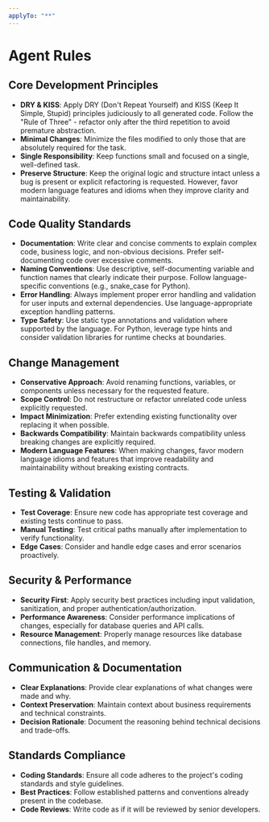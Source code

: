 ```yaml
---
applyTo: "**"
---
```


# Agent Rules

## Core Development Principles

- **DRY & KISS**: Apply DRY (Don't Repeat Yourself) and KISS (Keep It Simple, Stupid) principles judiciously to all generated code. Follow the "Rule of Three" - refactor only after the third repetition to avoid premature abstraction.
- **Minimal Changes**: Minimize the files modified to only those that are absolutely required for the task.
- **Single Responsibility**: Keep functions small and focused on a single, well-defined task.
- **Preserve Structure**: Keep the original logic and structure intact unless a bug is present or explicit refactoring is requested. However, favor modern language features and idioms when they improve clarity and maintainability.

## Code Quality Standards

- **Documentation**: Write clear and concise comments to explain complex code, business logic, and non-obvious decisions. Prefer self-documenting code over excessive comments.
- **Naming Conventions**: Use descriptive, self-documenting variable and function names that clearly indicate their purpose. Follow language-specific conventions (e.g., snake_case for Python).
- **Error Handling**: Always implement proper error handling and validation for user inputs and external dependencies. Use language-appropriate exception handling patterns.
- **Type Safety**: Use static type annotations and validation where supported by the language. For Python, leverage type hints and consider validation libraries for runtime checks at boundaries.

## Change Management

- **Conservative Approach**: Avoid renaming functions, variables, or components unless necessary for the requested feature.
- **Scope Control**: Do not restructure or refactor unrelated code unless explicitly requested.
- **Impact Minimization**: Prefer extending existing functionality over replacing it when possible.
- **Backwards Compatibility**: Maintain backwards compatibility unless breaking changes are explicitly required.
- **Modern Language Features**: When making changes, favor modern language idioms and features that improve readability and maintainability without breaking existing contracts.

## Testing & Validation

- **Test Coverage**: Ensure new code has appropriate test coverage and existing tests continue to pass.
- **Manual Testing**: Test critical paths manually after implementation to verify functionality.
- **Edge Cases**: Consider and handle edge cases and error scenarios proactively.

## Security & Performance

- **Security First**: Apply security best practices including input validation, sanitization, and proper authentication/authorization.
- **Performance Awareness**: Consider performance implications of changes, especially for database queries and API calls.
- **Resource Management**: Properly manage resources like database connections, file handles, and memory.

## Communication & Documentation

- **Clear Explanations**: Provide clear explanations of what changes were made and why.
- **Context Preservation**: Maintain context about business requirements and technical constraints.
- **Decision Rationale**: Document the reasoning behind technical decisions and trade-offs.

## Standards Compliance

- **Coding Standards**: Ensure all code adheres to the project's coding standards and style guidelines.
- **Best Practices**: Follow established patterns and conventions already present in the codebase.
- **Code Reviews**: Write code as if it will be reviewed by senior developers.
